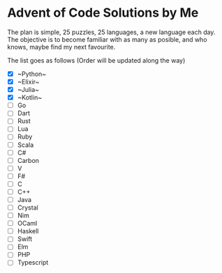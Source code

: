 # Advent of Code Solutions by Me

The plan is simple, 25 puzzles, 25 languages, a new language each day. The objective is to become familiar with as many as posible, and who knows, maybe find my next favourite.

The list goes as follows (Order will be updated along the way)

- [x] ~Python~
- [x] ~Elixir~
- [x] ~Julia~
- [x] ~Kotlin~
- [ ] Go
- [ ] Dart
- [ ] Rust
- [ ] Lua
- [ ] Ruby
- [ ] Scala
- [ ] C#
- [ ] Carbon
- [ ] V
- [ ] F#
- [ ] C
- [ ] C++
- [ ] Java
- [ ] Crystal
- [ ] Nim
- [ ] OCaml
- [ ] Haskell
- [ ] Swift
- [ ] Elm
- [ ] PHP
- [ ] Typescript
